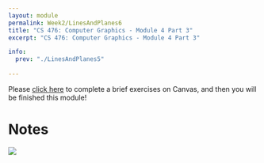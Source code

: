 ```yaml
---
layout: module
permalink: Week2/LinesAndPlanes6
title: "CS 476: Computer Graphics - Module 4 Part 3"
excerpt: "CS 476: Computer Graphics - Module 4 Part 3"

info:
  prev: "./LinesAndPlanes5"
  
---
```


Please <a href = "https://ursinus.instructure.com/courses/10834/quizzes/10511/take" target="_blank">click here</a> to complete a brief exercises on Canvas, and then you will be finished this module!

<h1>Notes</h1>

<img src = "../images/Unit1/LinesAndRays3.svg">